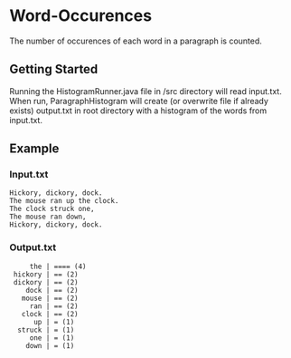 # Word-Occurences
The number of occurences of each word in a paragraph is counted. 

## Getting Started
Running the HistogramRunner.java file in /src directory will read input.txt. When run, ParagraphHistogram will create (or overwrite file if already exists) output.txt in root directory with a histogram of the words from input.txt.

## Example

### Input.txt 
```
Hickory, dickory, dock.
The mouse ran up the clock.
The clock struck one,
The mouse ran down,
Hickory, dickory, dock.
``` 

### Output.txt
```
     the | ==== (4)
 hickory | == (2)
 dickory | == (2)
    dock | == (2)
   mouse | == (2)
     ran | == (2)
   clock | == (2)
      up | = (1)
  struck | = (1)
     one | = (1)
    down | = (1)
```


